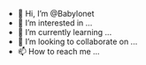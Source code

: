 - 👋 Hi, I’m @Babylonet
- 👀 I’m interested in ...
- 🌱 I’m currently learning ...
- 💞️ I’m looking to collaborate on ...
- 📫 How to reach me ...

<!---
Babylonet/Babylonet is a ✨ special ✨ repository because its `README.md` (this file) appears on your GitHub profile.
You can click the Preview link to take a look at your changes.
--->

